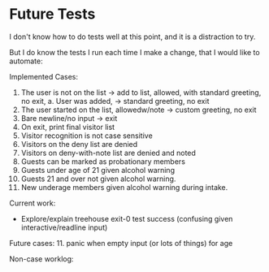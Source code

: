 # Future Tests

I don't know how to do tests well at this point,
and it is a distraction to try.

But I do know the tests I run each time I make a change,
that I would like to automate:

Implemented Cases:
1. The user is not on the list -> add to list,
   allowed, with standard greeting, no exit,
    a. User was added, -> standard greeting, no exit
2. The user started on the list, allowedw/note -> custom greeting, no exit
3. Bare newline/no input -> exit
4. On exit, print final visitor list
5. Visitor recognition is not case sensitive
6. Visitors on the deny list are denied
7. Visitors on deny-with-note list are denied and noted
8. Guests can be marked as probationary members
9. Guests under age of 21 given alcohol warning
10. Guests 21 and over not given alcohol warning.
11. New underage members given alcohol warning during intake.

Current work:
- Explore/explain treehouse exit-0 test success
  (confusing given interactive/readline input)

Future cases:
11. panic when empty input (or lots of things) for age

Non-case worklog:
